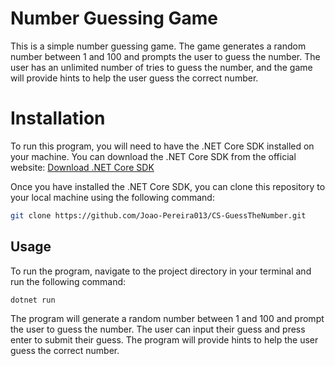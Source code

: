 # Number Guessing Game

This is a simple number guessing game. The game generates a random number between 1 and 100 and prompts the user to guess the number. The user has an unlimited number of tries to guess the number, and the game will provide hints to help the user guess the correct number.

# Installation

To run this program, you will need to have the .NET Core SDK installed on your machine. You can download the .NET Core SDK from the official website: [Download .NET Core SDK](https://dotnet.microsoft.com/download)

Once you have installed the .NET Core SDK, you can clone this repository to your local machine using the following command:

```bash
git clone https://github.com/Joao-Pereira013/CS-GuessTheNumber.git
```

## Usage

To run the program, navigate to the project directory in your terminal and run the following command:

```bash
dotnet run
```

The program will generate a random number between 1 and 100 and prompt the user to guess the number. The user can input their guess and press enter to submit their guess. The program will provide hints to help the user guess the correct number.
